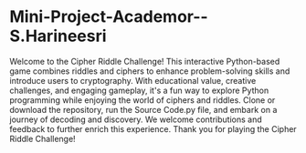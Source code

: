 # Mini-Project-Academor--S.Harineesri
Welcome to the Cipher Riddle Challenge! 
This interactive Python-based game combines riddles and ciphers to enhance problem-solving skills and introduce users to cryptography. 
With educational value, creative challenges, and engaging gameplay, it's a fun way to explore Python programming while enjoying the world of ciphers and riddles. 
Clone or download the repository, run the Source Code.py file, and embark on a journey of decoding and discovery. 
We welcome contributions and feedback to further enrich this experience. Thank you for playing the Cipher Riddle Challenge!
